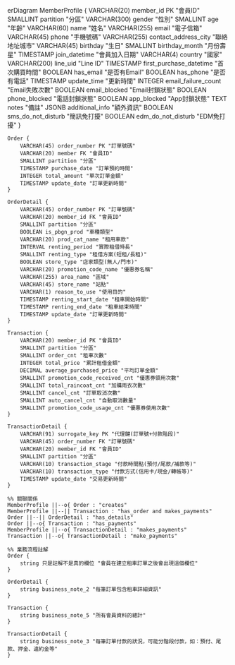 erDiagram
    MemberProfile {
        VARCHAR(20) member_id PK "會員ID"
        SMALLINT partition "分區"
        VARCHAR(300) gender "性別"
        SMALLINT age "年齡"
        VARCHAR(60) name "姓名"
        VARCHAR(255) email "電子信箱"
        VARCHAR(45) phone "手機號碼"
        VARCHAR(255) contact_address_city "聯絡地址城市"
        VARCHAR(45) birthday "生日"
        SMALLINT birthday_month "月份壽星"
        TIMESTAMP join_datetime "會員加入日期"
        VARCHAR(4) country "國家"
        VARCHAR(200) line_uid "Line ID"
        TIMESTAMP first_purchase_datetime "首次購買時間"
        BOOLEAN has_email "是否有Email"
        BOOLEAN has_phone "是否有電話"
        TIMESTAMP update_time "更新時間"
        INTEGER email_failure_count "Email失敗次數"
        BOOLEAN email_blocked "Email封鎖狀態"
        BOOLEAN phone_blocked "電話封鎖狀態"
        BOOLEAN app_blocked "App封鎖狀態"
        TEXT notes "備註"
        JSONB additional_info "額外資訊"
        BOOLEAN sms_do_not_disturb "簡訊免打擾"
        BOOLEAN edm_do_not_disturb "EDM免打擾"
    }

    Order {
        VARCHAR(45) order_number PK "訂單號碼"
        VARCHAR(20) member FK "會員ID"
        SMALLINT partition "分區"
        TIMESTAMP purchase_date "訂單預約時間"
        INTEGER total_amount "單次訂單金額"
        TIMESTAMP update_date "訂單更新時間"
    }

    OrderDetail {
        VARCHAR(45) order_number PK "訂單號碼"
        VARCHAR(20) member_id FK "會員ID"
        SMALLINT partition "分區"
        BOOLEAN is_pbgn_prod "車種類型"
        VARCHAR(20) prod_cat_name "租用車款"
        INTERVAL renting_period "實際租借時長"
        SMALLINT renting_type "租借方案(短租/長租)"
        BOOLEAN store_type "店家類型(無人/門市)"
        VARCHAR(20) promotion_code_name "優惠券名稱"
        VARCHAR(255) area_name "區域"
        VARCHAR(45) store_name "站點"
        VARCHAR(1) reason_to_use "使用目的"
        TIMESTAMP renting_start_date "租車開始時間"
        TIMESTAMP renting_end_date "租車結束時間"
        TIMESTAMP update_date "訂單更新時間"
    }

    Transaction {
        VARCHAR(20) member_id PK "會員ID"
        SMALLINT partition "分區"
        SMALLINT order_cnt "租車次數"
        INTEGER total_price "累計租借金額"
        DECIMAL average_purchased_price "平均訂單金額"
        SMALLINT promotion_code_received_cnt "優惠券領用次數"
        SMALLINT total_raincoat_cnt "加購雨衣次數"
        SMALLINT cancel_cnt "訂單取消次數"
        SMALLINT auto_cancel_cnt "自動取消數量"
        SMALLINT promotion_code_usage_cnt "優惠券使用次數"
    }

    TransactionDetail {
        VARCHAR(91) surrogate_key PK "代理鍵(訂單號+付款階段)"
        VARCHAR(45) order_number FK "訂單號碼"
        VARCHAR(20) member_id FK "會員ID"
        SMALLINT partition "分區"
        VARCHAR(10) transaction_stage "付款時間點(預付/尾款/補款等)"
        VARCHAR(10) transaction_type "付款方式(信用卡/現金/轉帳等)"
        TIMESTAMP update_date "交易更新時間"
    }

    %% 關聯關係
    MemberProfile ||--o{ Order : "creates"
    MemberProfile ||--|| Transaction : "has_order and makes_payments"
    Order ||--|| OrderDetail : "has_details"
    Order ||--o{ Transaction : "has_payments"
    MemberProfile ||--o{ TransactionDetail : "makes_payments"
    Transaction ||--o{ TransactionDetail : "make_payments"

    %% 業務流程註解
    Order {
        string 只是註解不是真的欄位 "會員在建立租車訂單之後會出現這個欄位"
    }

    OrderDetail {
        string business_note_2 "每筆訂單包含租車詳細資訊"
    }

    Transaction {
        string business_note_5 "所有會員資料的總計"
    }

    TransactionDetail {
        string business_note_3 "每筆訂單付款的狀況，可能分階段付款，如：預付、尾款、押金、違約金等"
    }
